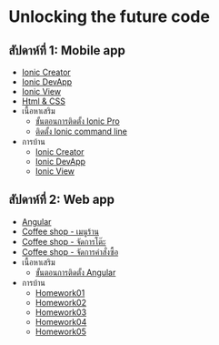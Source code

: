 # Unlocking the future code

## สัปดาห์ที่ 1: Mobile app
* [Ionic Creator](/week01-mobile-app/01-ionic-creator/readme.md)
* [Ionic DevApp](/week01-mobile-app/02-ionic-devapp/readme.md)
* [Ionic View](/week01-mobile-app/03-ionic-view/readme.md)
* [Html & CSS](/week01-mobile-app/04-html-css/readme.md)
* เนื้อหาเสริม
	* [ขั้นตอนการติดตั้ง Ionic Pro](/additional-contents/ionic-pro-getting-started.md)
	* [ติดตั้ง Ionic command line](/additional-contents/installing-ionic.md)
* การบ้าน
	* [Ionic Creator](/assignments/01-ionic-creator.md)
	* [Ionic DevApp](/assignments/02-ionic-devapp.md)
	* [Ionic View](/assignments/03-ionic-view.md)

## สัปดาห์ที่ 2: Web app
* [Angular](/week01-mobile-app/01-ionic-creator/readme.md)
* [Coffee shop - เมนูร้าน](/week01-mobile-app/02-ionic-devapp/readme.md)
* [Coffee shop - จัดการโต๊ะ](/week01-mobile-app/03-ionic-view/readme.md)
* [Coffee shop - จัดการคำสั่งซื้อ](/week01-mobile-app/04-html-css/readme.md)
* เนื้อหาเสริม
	* [ขั้นตอนการติดตั้ง Angular](/additional-contents/ionic-pro-getting-started.md)
* การบ้าน
	* [Homework01](/assignments/01-ionic-creator.md)
	* [Homework02](/assignments/01-ionic-creator.md)
	* [Homework03](/assignments/01-ionic-creator.md)
	* [Homework04](/assignments/01-ionic-creator.md)
	* [Homework05](/assignments/01-ionic-creator.md)